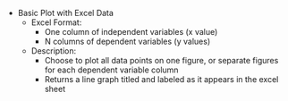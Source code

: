 * Basic Plot with Excel Data
  * Excel Format:
    * One column of independent variables (x value)
    * N columns of dependent variables (y values)
  * Description:
    * Choose to plot all data points on one figure, or separate figures for each dependent variable column
    * Returns a line graph titled and labeled as it appears in the excel sheet
